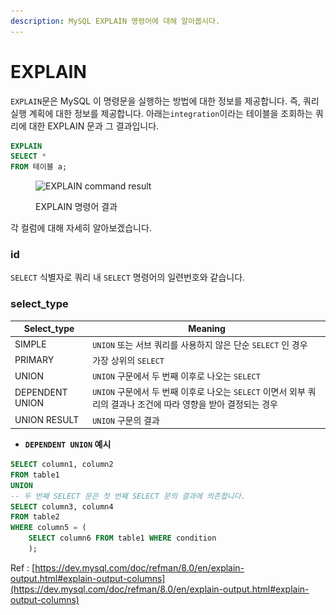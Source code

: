 ```yaml
---
description: MySQL EXPLAIN 명령어에 대해 알아봅시다.
---
```


# EXPLAIN

`EXPLAIN`문은 MySQL 이 명령문을 실행하는 방법에 대한 정보를 제공합니다. 즉, 쿼리 실행 계획에 대한 정보를 제공합니다. 아래는`integration`이라는 테이블을 조회하는 쿼리에 대한 EXPLAIN 문과 그 결과입니다.

```sql
EXPLAIN  
SELECT *  
FROM 테이블 a;
```

<figure><img src="../../.gitbook/assets/스크린샷 2024-01-29 오전 12.32.43.png" alt="EXPLAIN command result"><figcaption><p>EXPLAIN 명령어 결과</p></figcaption></figure>

각 컬럼에 대해 자세히 알아보겠습니다.

### id

`SELECT` 식별자로 쿼리 내 `SELECT` 명령어의 일련번호와 같습니다.

### select\_type

| Select\_type    | Meaning                                                                 |
| --------------- | ----------------------------------------------------------------------- |
| SIMPLE          | `UNION` 또는 서브 쿼리를 사용하지 않은 단순 `SELECT` 인 경우                              |
| PRIMARY         | 가장 상위의 `SELECT`                                                         |
| UNION           | `UNION` 구문에서 두 번째 이후로 나오는 `SELECT`                                      |
| DEPENDENT UNION | `UNION` 구문에서 두 번째 이후로 나오는 `SELECT` 이면서 외부 쿼리의 결과나 조건에 따라 영향을 받아 결정되는 경우 |
| UNION RESULT    | `UNION` 구문의 결과                                                          |

* **`DEPENDENT UNION` 예시**

```sql
SELECT column1, column2
FROM table1
UNION
-- 두 번째 SELECT 문은 첫 번째 SELECT 문의 결과에 의존합니다.
SELECT column3, column4
FROM table2
WHERE column5 = (
    SELECT column6 FROM table1 WHERE condition
    );
```



Ref : [https://dev.mysql.com/doc/refman/8.0/en/explain-output.html#explain-output-columns](https://dev.mysql.com/doc/refman/8.0/en/explain-output.html#explain-output-columns)
